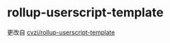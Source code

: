# rollup-userscript-template

更改自 [cvzi/rollup-userscript-template](https://github.com/cvzi/rollup-userscript-template)
